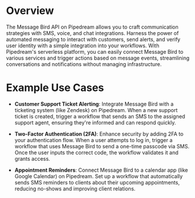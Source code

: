 # Overview

The Message Bird API on Pipedream allows you to craft communication strategies with SMS, voice, and chat integrations. Harness the power of automated messaging to interact with customers, send alerts, and verify user identity with a simple integration into your workflows. With Pipedream's serverless platform, you can easily connect Message Bird to various services and trigger actions based on message events, streamlining conversations and notifications without managing infrastructure.

# Example Use Cases

- **Customer Support Ticket Alerting**: Integrate Message Bird with a ticketing system (like Zendesk) on Pipedream. When a new support ticket is created, trigger a workflow that sends an SMS to the assigned support agent, ensuring they're informed and can respond quickly.

- **Two-Factor Authentication (2FA)**: Enhance security by adding 2FA to your authentication flow. When a user attempts to log in, trigger a workflow that uses Message Bird to send a one-time passcode via SMS. Once the user inputs the correct code, the workflow validates it and grants access.

- **Appointment Reminders**: Connect Message Bird to a calendar app (like Google Calendar) on Pipedream. Set up a workflow that automatically sends SMS reminders to clients about their upcoming appointments, reducing no-shows and improving client relations.
